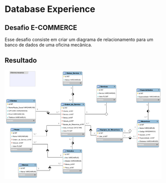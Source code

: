 # Database Experience

## Desafio E-COMMERCE

Esse desafio consiste em criar um diagrama de relacionamento para um banco de dados de uma oficina mecânica.

## Resultado

![Diagrama de relacionamento](Oficina.png)